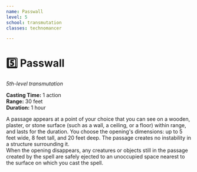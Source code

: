 ```yaml
---
name: Passwall
level: 5
school: transmutation
classes: technomancer

---
```


# :five: Passwall

_5th-level transmutation_ 

**Casting Time:** 1 action    
**Range:** 30 feet    
**Duration:** 1 hour 

A passage appears at a point of your choice that you can see on a wooden, plaster, or stone surface (such as a wall, a ceiling, or a floor) within range, and lasts for the duration. You choose the opening's dimensions: up to 5 feet wide, 8 feet tall, and 20 feet deep. The passage creates no instability in a structure surrounding it.    
When the opening disappears, any creatures or objects still in the passage created by the spell are safely ejected to an unoccupied space nearest to the surface on which you cast the spell.